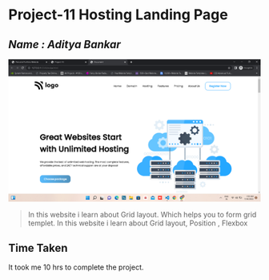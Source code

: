 # **Project-11 Hosting Landing Page**
## _Name : Aditya Bankar_

![](./images%20and%20svgs/Screenshot11.png)

> In this website i learn about Grid layout. Which helps you to form grid templet.
In this website i learn about Grid layout, Position , Flexbox

## Time Taken

It took me 10 hrs to complete the project.